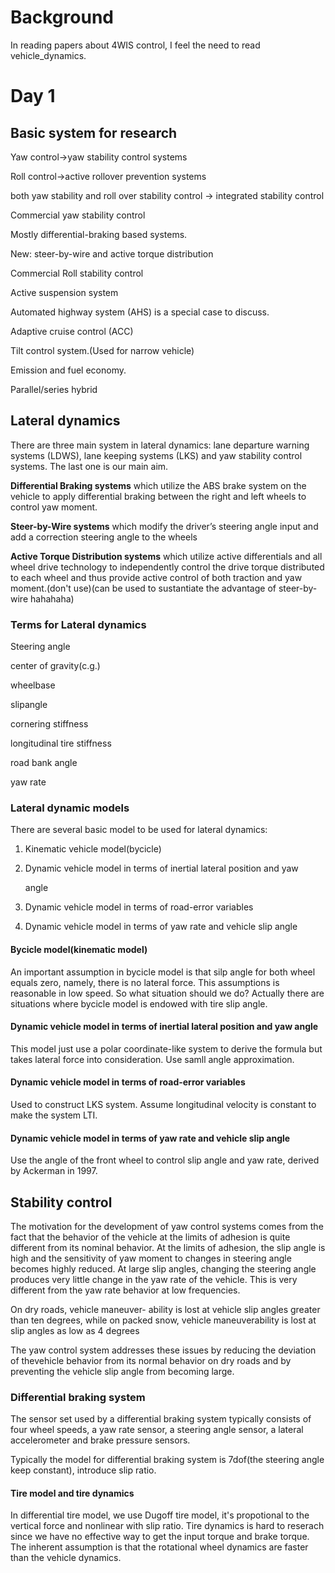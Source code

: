 # Background 

In reading papers about 4WIS control, I feel the need to read vehicle_dynamics.



# Day 1

## Basic system for research 

Yaw control->yaw stability control systems

Roll control->active rollover prevention systems

both yaw stability and roll over stability control -> integrated stability control

Commercial yaw stability control

Mostly differential-braking based systems. 

New: steer-by-wire and active torque distribution

Commercial Roll stability control

Active suspension system

Automated highway system (AHS) is a special case to discuss.

Adaptive cruise control (ACC)

Tilt control system.(Used for narrow vehicle)

Emission and fuel economy. 

Parallel/series hybrid

## Lateral dynamics

There are three main system in lateral dynamics: lane departure warning systems (LDWS), lane keeping systems (LKS) and yaw stability control systems. The last one is our main aim.

**Differential Braking systems** which utilize the ABS brake system on the vehicle to apply differential braking between the right and left wheels to control yaw moment.

**Steer-by-Wire systems** which modify the driver’s steering angle input and add a correction steering angle to the wheels

**Active Torque Distribution systems** which utilize active differentials and all wheel drive technology to independently control the drive torque distributed to each wheel and thus provide active control of both traction and yaw moment.(don't use)(can be used to sustantiate the advantage of steer-by-wire hahahaha)

### Terms for Lateral dynamics

Steering angle

center of gravity(c.g.)

wheelbase

slipangle

cornering stiffness

longitudinal tire stiffness

road bank angle

yaw rate

### Lateral dynamic models 

There are several basic model to be used for lateral dynamics:

1. Kinematic vehicle model(bycicle)

2. Dynamic vehicle model in terms of inertial lateral position and yaw

   angle

3. Dynamic vehicle model in terms of road-error variables

4. Dynamic vehicle model in terms of yaw rate and vehicle slip angle

#### Bycicle model(kinematic model)
An important assumption in bycicle model is that silp angle for both wheel equals zero, namely, there is no lateral force. This assumptions is reasonable in low speed. So what situation should we do? Actually there are situations where bycicle model is endowed with tire slip angle.

#### Dynamic vehicle model in terms of inertial lateral position and yaw angle

This model just use a polar coordinate-like system to derive the formula but takes lateral force into consideration.  Use samll angle approximation.

#### Dynamic vehicle model in terms of road-error variables

Used to construct LKS system. Assume longitudinal velocity is constant to make the system LTI.

#### Dynamic vehicle model in terms of yaw rate and vehicle slip angle

Use the angle of the front wheel to control slip angle and yaw rate, derived by Ackerman in 1997.

## Stability control

 The motivation for the development of yaw control systems comes from the fact that the behavior of the vehicle at the limits of adhesion is quite different from its nominal behavior. At the limits of adhesion, the slip angle is high and the sensitivity of yaw moment to changes in steering angle becomes highly reduced. At large slip angles, changing the steering angle produces very little change in the yaw rate of the vehicle. This is very different from the yaw rate behavior at low frequencies. 

On dry roads, vehicle maneuver- ability is lost at vehicle slip angles greater than ten degrees, while on packed snow, vehicle maneuverability is lost at slip angles as low as 4 degrees

The yaw control system addresses these issues by reducing the deviation of thevehicle behavior from its normal behavior on dry roads and by preventing the vehicle slip angle from becoming large.

### Differential braking system

The sensor set used by a differential braking system typically consists of four wheel speeds, a yaw rate sensor, a steering angle sensor, a lateral accelerometer and brake pressure sensors.

Typically the model for differential braking system is 7dof(the steering angle keep constant),  introduce slip ratio. 

#### Tire model and tire dynamics

In differential tire model, we use Dugoff tire model, it's propotional to the vertical force and nonlinear with slip ratio.  Tire dynamics is hard to reserach since we have no effective way to get the input torque and brake torque. The inherent assumption is that the rotational wheel dynamics are faster than the vehicle dynamics.





